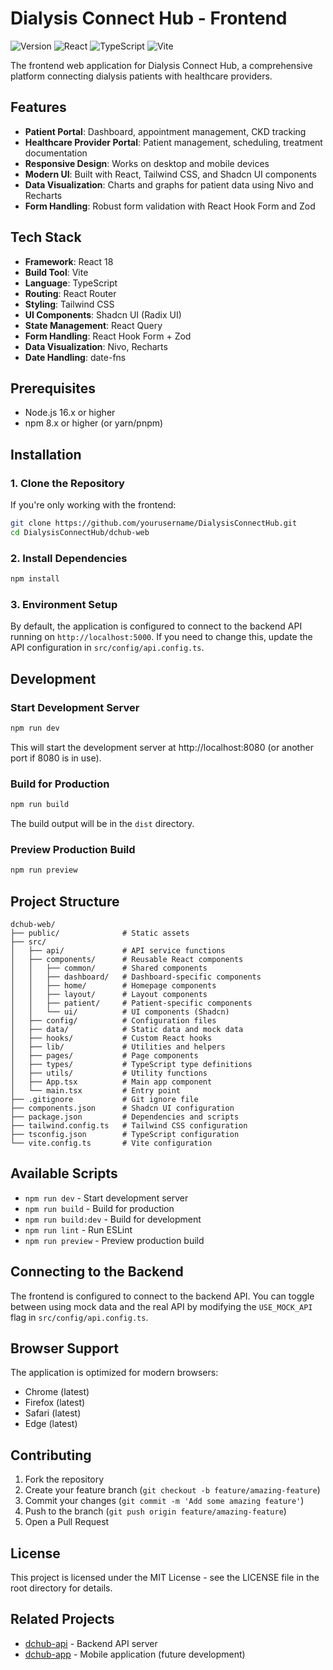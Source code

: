 # Dialysis Connect Hub - Frontend

![Version](https://img.shields.io/badge/version-1.0.0-blue)
![React](https://img.shields.io/badge/React-18.3.1-61dafb)
![TypeScript](https://img.shields.io/badge/TypeScript-5.x-3178c6)
![Vite](https://img.shields.io/badge/Vite-5.x-646cff)

The frontend web application for Dialysis Connect Hub, a comprehensive platform connecting dialysis patients with healthcare providers.

## Features

- **Patient Portal**: Dashboard, appointment management, CKD tracking
- **Healthcare Provider Portal**: Patient management, scheduling, treatment documentation
- **Responsive Design**: Works on desktop and mobile devices
- **Modern UI**: Built with React, Tailwind CSS, and Shadcn UI components
- **Data Visualization**: Charts and graphs for patient data using Nivo and Recharts
- **Form Handling**: Robust form validation with React Hook Form and Zod

## Tech Stack

- **Framework**: React 18
- **Build Tool**: Vite
- **Language**: TypeScript
- **Routing**: React Router
- **Styling**: Tailwind CSS
- **UI Components**: Shadcn UI (Radix UI)
- **State Management**: React Query
- **Form Handling**: React Hook Form + Zod
- **Data Visualization**: Nivo, Recharts
- **Date Handling**: date-fns

## Prerequisites

- Node.js 16.x or higher
- npm 8.x or higher (or yarn/pnpm)

## Installation

### 1. Clone the Repository

If you're only working with the frontend:

```bash
git clone https://github.com/yourusername/DialysisConnectHub.git
cd DialysisConnectHub/dchub-web
```

### 2. Install Dependencies

```bash
npm install
```

### 3. Environment Setup

By default, the application is configured to connect to the backend API running on `http://localhost:5000`. If you need to change this, update the API configuration in `src/config/api.config.ts`.

## Development

### Start Development Server

```bash
npm run dev
```

This will start the development server at http://localhost:8080 (or another port if 8080 is in use).

### Build for Production

```bash
npm run build
```

The build output will be in the `dist` directory.

### Preview Production Build

```bash
npm run preview
```

## Project Structure

```
dchub-web/
├── public/              # Static assets
├── src/
│   ├── api/             # API service functions
│   ├── components/      # Reusable React components
│   │   ├── common/      # Shared components
│   │   ├── dashboard/   # Dashboard-specific components
│   │   ├── home/        # Homepage components
│   │   ├── layout/      # Layout components
│   │   ├── patient/     # Patient-specific components
│   │   └── ui/          # UI components (Shadcn)
│   ├── config/          # Configuration files
│   ├── data/            # Static data and mock data
│   ├── hooks/           # Custom React hooks
│   ├── lib/             # Utilities and helpers
│   ├── pages/           # Page components
│   ├── types/           # TypeScript type definitions
│   ├── utils/           # Utility functions
│   ├── App.tsx          # Main app component
│   └── main.tsx         # Entry point
├── .gitignore           # Git ignore file
├── components.json      # Shadcn UI configuration
├── package.json         # Dependencies and scripts
├── tailwind.config.ts   # Tailwind CSS configuration
├── tsconfig.json        # TypeScript configuration
└── vite.config.ts       # Vite configuration
```

## Available Scripts

- `npm run dev` - Start development server
- `npm run build` - Build for production
- `npm run build:dev` - Build for development
- `npm run lint` - Run ESLint
- `npm run preview` - Preview production build

## Connecting to the Backend

The frontend is configured to connect to the backend API. You can toggle between using mock data and the real API by modifying the `USE_MOCK_API` flag in `src/config/api.config.ts`.

## Browser Support

The application is optimized for modern browsers:
- Chrome (latest)
- Firefox (latest)
- Safari (latest)
- Edge (latest)

## Contributing

1. Fork the repository
2. Create your feature branch (`git checkout -b feature/amazing-feature`)
3. Commit your changes (`git commit -m 'Add some amazing feature'`)
4. Push to the branch (`git push origin feature/amazing-feature`)
5. Open a Pull Request

## License

This project is licensed under the MIT License - see the LICENSE file in the root directory for details.

## Related Projects

- [dchub-api](../dchub-api) - Backend API server
- [dchub-app](../dchub-app) - Mobile application (future development)

